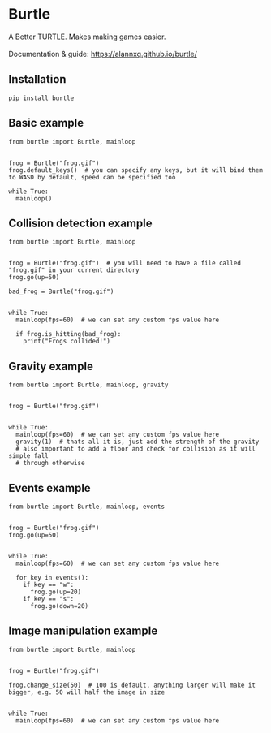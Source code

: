 # Burtle

A Better TURTLE. Makes making games easier. <br><br>
Documentation & guide: https://alannxq.github.io/burtle/

## Installation

```Py
pip install burtle
```

## Basic example

```Py
from burtle import Burtle, mainloop


frog = Burtle("frog.gif")
frog.default_keys()  # you can specify any keys, but it will bind them to WASD by default, speed can be specified too

while True:
  mainloop()
```

## Collision detection example

```Py
from burtle import Burtle, mainloop


frog = Burtle("frog.gif")  # you will need to have a file called "frog.gif" in your current directory
frog.go(up=50)

bad_frog = Burtle("frog.gif")


while True:
  mainloop(fps=60)  # we can set any custom fps value here
  
  if frog.is_hitting(bad_frog):
    print("Frogs collided!")

```

## Gravity example

```Py
from burtle import Burtle, mainloop, gravity


frog = Burtle("frog.gif")


while True:
  mainloop(fps=60)  # we can set any custom fps value here
  gravity(1)  # thats all it is, just add the strength of the gravity
  # also important to add a floor and check for collision as it will simple fall
  # through otherwise

```

## Events example

```Py
from burtle import Burtle, mainloop, events


frog = Burtle("frog.gif")
frog.go(up=50)
      

while True:
  mainloop(fps=60)  # we can set any custom fps value here
  
  for key in events():
    if key == "w":
      frog.go(up=20)
    if key == "s":
      frog.go(down=20)

```

## Image manipulation example

```Py
from burtle import Burtle, mainloop


frog = Burtle("frog.gif")

frog.change_size(50)  # 100 is default, anything larger will make it bigger, e.g. 50 will half the image in size
      

while True:
  mainloop(fps=60)  # we can set any custom fps value here
```
